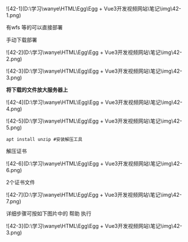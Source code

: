 

![42-1](D:\学习\wanye\HTML\Egg\Egg + Vue3开发视频网站\笔记\img\42-1.png)

有wfs 等的可以直接部署



手动下载部署

![42-2](D:\学习\wanye\HTML\Egg\Egg + Vue3开发视频网站\笔记\img\42-2.png)

![42-3](D:\学习\wanye\HTML\Egg\Egg + Vue3开发视频网站\笔记\img\42-3.png)



**将下载的文件放大服务器上**

![42-4](D:\学习\wanye\HTML\Egg\Egg + Vue3开发视频网站\笔记\img\42-4.png)

![42-5](D:\学习\wanye\HTML\Egg\Egg + Vue3开发视频网站\笔记\img\42-5.png)



```
apt install unzip #安装解压工具
```

解压证书

![42-6](D:\学习\wanye\HTML\Egg\Egg + Vue3开发视频网站\笔记\img\42-6.png)

2个证书文件

![42-7](D:\学习\wanye\HTML\Egg\Egg + Vue3开发视频网站\笔记\img\42-7.png)

详细步骤可按如下图片中的 帮助 执行

![42-3](D:\学习\wanye\HTML\Egg\Egg + Vue3开发视频网站\笔记\img\42-3.png)

